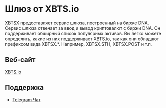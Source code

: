 # Шлюз от XBTS.io

XBTSX предоставляет сервис шлюза, построенный на бирже DNA. Сервис шлюза отвечает за ввод и вывод криптовалют с биржи DNA. Он поддерживает обширный список популярных активов. Вы легко можете определить, какие из них поддерживает XBTS.io, так как они обладают префиксом вида XBTSX.*. Например, XBTSX.STH, XBTSX.POST и т.п.

## Веб-сайт

[XBTS.io](https://xbts.io)

## Поддержка

- [Telegram Чат](https://t.me/xbtsio)
